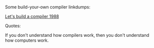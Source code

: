 Some build-your-own compiler linkdumps: 

[Let's build a compiler 1988](https://compilers.iecc.com/crenshaw/)

Quotes: 

If you don't understand how compilers work, then you don't understand how computers work.